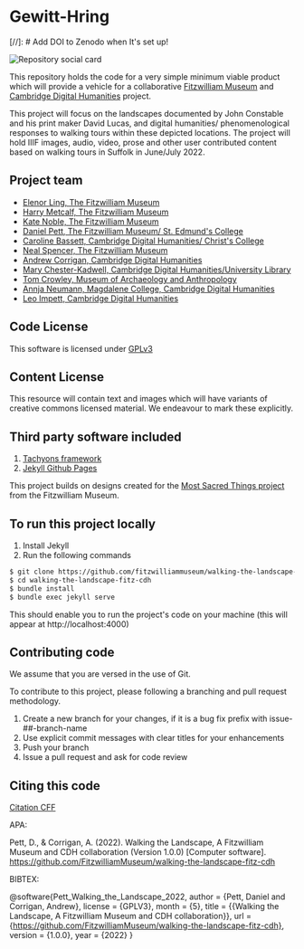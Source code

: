 # Gewitt-Hring

[//]: # Add DOI to Zenodo when It's set up!   

![Repository social card](https://raw.githubusercontent.com/IrisBox/gewitt-hring/main/images/Gewitt-Hring-MediaCard.jpg)

This repository holds the code for a very simple minimum viable product which will provide a vehicle for a collaborative [Fitzwilliam Museum](https://fitzmuseum.cam.ac.uk) and [Cambridge Digital Humanities](https://cdh.cam.ac.uk) project.

This project will focus on the landscapes documented by John Constable and his print maker David Lucas, and digital humanities/ phenomenological responses to walking tours within
these depicted locations. The project will hold IIIF images, audio, video, prose and other user contributed content based on walking tours in Suffolk in June/July 2022.

## Project team

* [Elenor Ling, The Fitzwilliam Museum](https://walking-the-landscape.fitzmuseum.cam.ac.uk/team/elenor-ling)
* [Harry Metcalf, The Fitzwilliam Museum](https://walking-the-landscape.fitzmuseum.cam.ac.uk/team/harry-metcalf)
* [Kate Noble, The Fitzwilliam Museum](https://walking-the-landscape.fitzmuseum.cam.ac.uk/team/kate-noble)
* [Daniel Pett, The Fitzwilliam Museum/ St. Edmund's College](https://walking-the-landscape.fitzmuseum.cam.ac.uk/team/daniel-pett)
* [Caroline Bassett, Cambridge Digital Humanities/ Christ's College](https://walking-the-landscape.fitzmuseum.cam.ac.uk/team/caroline-bassett)
* [Neal Spencer, The Fitzwilliam Museum](https://walking-the-landscape.fitzmuseum.cam.ac.uk/team/neal-spencer)
* [Andrew Corrigan, Cambridge Digital Humanities](https://walking-the-landscape.fitzmuseum.cam.ac.uk/team/andrew-corrigan)
* [Mary Chester-Kadwell, Cambridge Digital Humanities/University Library](https://walking-the-landscape.fitzmuseum.cam.ac.uk/team/mary-chester-kadwell)
* [Tom Crowley, Museum of Archaeology and Anthropology](https://walking-the-landscape.fitzmuseum.cam.ac.uk/team/tom-crowley)
* [Annja Neumann, Magdalene College, Cambridge Digital Humanities](https://walking-the-landscape.fitzmuseum.cam.ac.uk/team/annja-neumann)
* [Leo Impett, Cambridge Digital Humanities](https://walking-the-landscape.fitzmuseum.cam.ac.uk/team/leo-impett)

## Code License

This software is licensed under [GPLv3](LICENSE.md)

## Content License

This resource will contain text and images which will have variants of creative commons
licensed material. We endeavour to mark these explicitly.

## Third party software included

1. [Tachyons framework](https://tachyons.io)
2. [Jekyll Github Pages](https://github.com/github/pages-gem)

This project builds on designs created for the [Most Sacred Things project](https://amor.fitz.ms) from the Fitzwilliam Museum. 

## To run this project locally

1. Install Jekyll
2. Run the following commands

```bash
$ git clone https://github.com/fitzwilliammuseum/walking-the-landscape-fitz-cdh
$ cd walking-the-landscape-fitz-cdh
$ bundle install
$ bundle exec jekyll serve
```
This should enable you to run the project's code on your machine (this will appear at http://localhost:4000)

## Contributing code

We assume that you are versed in the use of Git.

To contribute to this project, please following a branching and pull request methodology.

1. Create a new branch for your changes, if it is a bug fix prefix with issue-##-branch-name
2. Use explicit commit messages with clear titles for your enhancements
3. Push your branch
4. Issue a pull request and ask for code review

## Citing this code

[Citation CFF](CITATION.cff)

APA:

Pett, D., & Corrigan, A. (2022). Walking the Landscape, A Fitzwilliam Museum and CDH collaboration (Version 1.0.0) [Computer software]. https://github.com/FitzwilliamMuseum/walking-the-landscape-fitz-cdh

BIBTEX:

@software{Pett_Walking_the_Landscape_2022,
author = {Pett, Daniel and Corrigan, Andrew},
license = {GPLV3},
month = {5},
title = {{Walking the Landscape, A Fitzwilliam Museum and CDH collaboration}},
url = {https://github.com/FitzwilliamMuseum/walking-the-landscape-fitz-cdh},
version = {1.0.0},
year = {2022}
}
